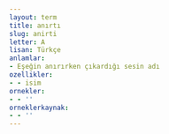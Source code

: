 ```yaml
---
layout: term
title: anırtı
slug: anirti
letter: A
lisan: Türkçe
anlamlar:
- Eşeğin anırırken çıkardığı sesin adı
ozellikler:
- - isim
ornekler:
- - ''
orneklerkaynak:
- - ''
---
```

